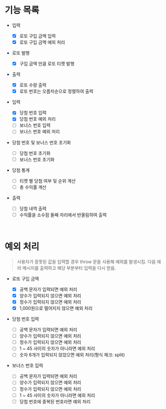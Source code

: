 # 기능 목록

- 입력

  - [x] 로또 구입 금액 입력
  - [x] 로또 구입 금액 예외 처리

- 로또 발행

  - [x] 구입 금액 만큼 로또 티켓 발행

- 출력

  - [x] 로또 수량 출력
  - [x] 로또 번호는 오름차순으로 정렬하여 출력

- 입력

  - [x] 당첨 번호 입력
  - [x] 당첨 번호 예외 처리
  - [ ] 보너스 번호 입력
  - [ ] 보너스 번호 예외 처리

- 당첨 번호 및 보너스 번호 초기화

  - [ ] 당첨 번호 초기화
  - [ ] 보너스 번호 초기화

- 당첨 통계

  - [ ] 티켓 별 당첨 여부 및 순위 계산
  - [ ] 총 수익률 계산

- 출력
  - [ ] 당첨 내역 출력
  - [ ] 수익률을 소수점 둘째 자리에서 반올림하여 출력

<br/>

# 예외 처리

> 사용자가 잘못된 값을 입력할 경우 throw 문을 사용해 예외를 발생시킴. 다음 에러 메시지를 출력하고 해당 부분부터 입력을 다시 받음.

- 로또 구입 금액

  - [x] 공백 문자가 입력되면 예외 처리
  - [x] 양수가 입력되지 않으면 예외 처리
  - [x] 정수가 입력되지 않으면 예외 처리
  - [x] 1,000원으로 떨어지지 않으면 예외 처리

- 당첨 번호 입력

  - [ ] 공백 문자가 입력되면 예외 처리
  - [ ] 양수가 입력되지 않으면 예외 처리
  - [ ] 정수가 입력되지 않으면 예외 처리
  - [ ] 1 ~ 45 사이의 숫자가 아니라면 예외 처리
  - [ ] 숫자 6개가 입력되지 않았으면 예외 처리(형식 체크: split)

- 보너스 번호 입력
  - [ ] 공백 문자가 입력되면 예외 처리
  - [ ] 양수가 입력되지 않으면 예외 처리
  - [ ] 정수가 입력되지 않으면 예외 처리
  - [ ] 1 ~ 45 사이의 숫자가 아니라면 예외 처리
  - [ ] 당첨 번호에 중복된 번호라면 예외 처리
